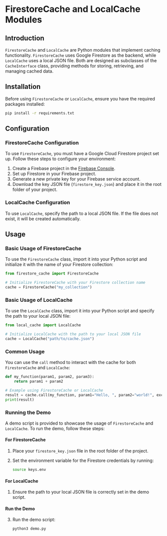 # FirestoreCache and LocalCache Modules

## Introduction

`FirestoreCache` and `LocalCache` are Python modules that implement caching functionality. `FirestoreCache` uses Google Firestore as the backend, while `LocalCache` uses a local JSON file. Both are designed as subclasses of the `CacheInterface` class, providing methods for storing, retrieving, and managing cached data.

## Installation

Before using `FirestoreCache` or `LocalCache`, ensure you have the required packages installed:

```bash
pip install -r requirements.txt
```

## Configuration

### FirestoreCache Configuration

To use `FirestoreCache`, you must have a Google Cloud Firestore project set up. Follow these steps to configure your environment:

1. Create a Firebase project in the [Firebase Console](https://console.firebase.google.com/).
2. Set up Firestore in your Firebase project.
3. Generate a new private key for your Firebase service account.
4. Download the key JSON file (`firestore_key.json`) and place it in the root folder of your project.

### LocalCache Configuration

To use `LocalCache`, specify the path to a local JSON file. If the file does not exist, it will be created automatically.

## Usage

### Basic Usage of FirestoreCache

To use the `FirestoreCache` class, import it into your Python script and initialize it with the name of your Firestore collection:

```python
from firestore_cache import FirestoreCache

# Initialize FirestoreCache with your Firestore collection name
cache = FirestoreCache("my_collection")
```

### Basic Usage of LocalCache

To use the `LocalCache` class, import it into your Python script and specify the path to your local JSON file:

```python
from local_cache import LocalCache

# Initialize LocalCache with the path to your local JSON file
cache = LocalCache("path/to/cache.json")
```

### Common Usage

You can use the `call` method to interact with the cache for both `FirestoreCache` and `LocalCache`:

```python
def my_function(param1, param2, param3):
    return param1 + param2

# Example using FirestoreCache or LocalCache
result = cache.call(my_function, param1="Hello, ", param2="world!", exclude_cache_params=["param3"])
print(result)
```

### Running the Demo

A demo script is provided to showcase the usage of `FirestoreCache` and `LocalCache`. To run the demo, follow these steps:

#### For FirestoreCache

1. Place your `firestore_key.json` file in the root folder of the project.
2. Set the environment variable for the Firestore credentials by running:

   ```bash
   source keys.env
   ```

#### For LocalCache

1. Ensure the path to your local JSON file is correctly set in the demo script.

#### Run the Demo

3. Run the demo script:

   ```bash
   python3 demo.py
   ```
